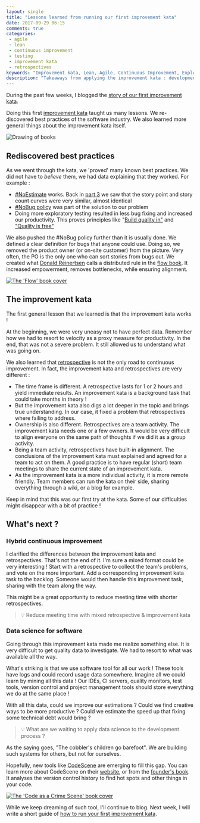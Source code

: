```yaml
---
layout: single
title: "Lessons learned from running our first improvement kata"
date: 2017-09-29 06:15
comments: true
categories:
 - agile
 - lean
 - continuous improvement
 - testing
 - improvement kata
 - retrospectives
keywords: "Improvement kata, Lean, Agile, Continuous Improvement, Exploratory Testing, Retrospective"
description: "Takeaways from applying the improvement kata : development best practices as well as lessons as how to apply the kata"
---
```

During the past few weeks, I blogged the [story of our first improvement kata](/how-we-used-the-improvement-kata-to-gain-25-percent-of-productivity-part-1/).

Doing this first [improvement kata](http://www-personal.umich.edu/~mrother/The_Improvement_Kata.html) taught us many lessons. We re-discovered best practices of the software industry. We also learned more general things about the improvement kata itself.

![Drawing of books]({{site.url}}{{site.baseurl}}/imgs/2017-09-29-lessons-learned-from-running-our-first-improvement-kata/lessons.jpg)

## Rediscovered best practices

As we went through the kata, we 'proved' many known best practices. We did not have to _believe_ them, we had data explaining that they worked. For example :

*   [#NoEstimate](https://twitter.com/hashtag/noestimates) works. Back in [part 3](/how-we-used-the-improvement-kata-to-gain-25-percent-of-productivity-part-3/) we saw that the story point and story count curves were very similar, almost identical
*   [#NoBug policy](https://www.infoq.com/articles/0-bugs-policy) was part of the solution to our problem
*   Doing more exploratory testing resulted in less bug fixing and increased our productivity. This proves principles like "[Build quality in"](http://deming14points.com/quotes/build-quality-in/) and ["Quality is free"](https://en.wikiquote.org/wiki/Tom_DeMarco)

We also pushed the #NoBug policy further than it is usually done. We defined a clear definition for bugs that anyone could use. Doing so, we removed the product owner (or on-site customer) from the picture. Very often, the PO is the only one who can sort stories from bugs out. We created what [Donald Reinertsen](http://reinertsenassociates.com/category/tips/) calls a distributed rule in the [flow book](https://www.amazon.fr/Principles-Product-Development-Flow-Generation/dp/1935401009). It increased empowerment, removes bottlenecks, while ensuring alignment.

[![The 'Flow' book cover]({{site.url}}{{site.baseurl}}/imgs/2017-09-29-lessons-learned-from-running-our-first-improvement-kata/flow-book-cover.jpg)](https://www.amazon.fr/Principles-Product-Development-Flow-Generation/dp/1935401009)

## The improvement kata

The first general lesson that we learned is that the improvement kata works !

At the beginning, we were very uneasy not to have perfect data. Remember how we had to resort to velocity as a proxy measure for productivity. In the end, that was not a severe problem. It still allowed us to understand what was going on.

We also learned that [retrospective](http://philippe.bourgau.net/blog/categories/retrospectives/) is not the only road to continuous improvement. In fact, the improvement kata and retrospectives are very different :

*   The time frame is different. A retrospective lasts for 1 or 2 hours and yield immediate results. An improvement kata is a background task that could take months in theory !
*   But the improvement kata also digs a lot deeper in the topic and brings true understanding. In our case, it fixed a problem that retrospectives where failing to address.
*   Ownership is also different. Retrospectives are a team activity. The improvement kata needs one or a few owners. It would be very difficult to align everyone on the same path of thoughts if we did it as a group activity.
*   Being a team activity, retrospectives have built-in alignment. The conclusions of the improvement kata must explained and agreed for a team to act on them. A good practice is to have regular (short) team meetings to share the current state of an improvement kata.
*   As the improvement kata is a more individual activity, it is more remote friendly. Team members can run the kata on their side, sharing everything through a wiki, or a blog for example.

Keep in mind that this was our first try at the kata. Some of our difficulties might disappear with a bit of practice !

## What's next ?

### Hybrid continuous improvement

I clarified the differences between the improvement kata and retrospectives. That's not the end of it. I'm sure a mixed format could be very interesting ! Start with a retrospective to collect the team's problems, and vote on the more important. Add a corresponding improvement kata task to the backlog. Someone would then handle this improvement task, sharing with the team along the way.

This might be a great opportunity to reduce meeting time with shorter retrospectives.

> 💡 Reduce meeting time with mixed retrospective & improvement kata

### Data science for software

Going through this improvement kata made me realize something else. It is very difficult to get quality data to investigate. We had to resort to what was available all the way.

What's striking is that we use software tool for all our work ! These tools have logs and could record usage data somewhere. Imagine all we could learn by mining all this data ! Our IDEs, CI servers, quality monitors, test tools, version control and project management tools should store everything we do at the same place !

With all this data, could we improve our estimations ? Could we find creative ways to be more productive ? Could we estimate the speed up that fixing some technical debt would bring ?

> 💡 What are we waiting to apply data science to the development process ?

As the saying goes, "The cobbler's children go barefoot". We are building such systems for others, but not for ourselves.

Hopefully, new tools like [CodeScene](https://codescene.io/) are emerging to fill this gap. You can learn more about CodeScene on their [website](https://codescene.io/), or from the [founder's book](https://www.amazon.com/Your-Code-Crime-Scene-Bottlenecks/dp/1680500384). It analyses the version control history to find hot spots and other things in your code.

[![The 'Code as a Crime Scene' book cover]({{site.url}}{{site.baseurl}}/imgs/2017-09-29-lessons-learned-from-running-our-first-improvement-kata/code-as-crime-scene.jpg)](https://www.amazon.com/Your-Code-Crime-Scene-Bottlenecks/dp/1680500384)

While we keep dreaming of such tool, I'll continue to blog. Next week, I will write a short guide of [how to run your first improvement kata](/how-to-run-your-first-improvement-kata/).

